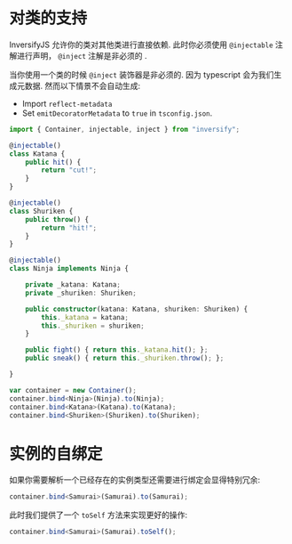 # 对类的支持
InversifyJS 允许你的类对其他类进行直接依赖. 此时你必须使用 `@injectable` 注解进行声明， `@inject` 注解是非必须的 . 

当你使用一个类的时候 `@inject` 装饰器是非必须的. 因为 typescript 会为我们生成元数据. 然而以下情景不会自动生成:

- Import `reflect-metadata`
- Set `emitDecoratorMetadata` to `true` in `tsconfig.json`.

```ts
import { Container, injectable, inject } from "inversify";

@injectable()
class Katana {
    public hit() {
        return "cut!";
    }
}

@injectable()
class Shuriken {
    public throw() {
        return "hit!";
    }
}

@injectable()
class Ninja implements Ninja {

    private _katana: Katana;
    private _shuriken: Shuriken;

    public constructor(katana: Katana, shuriken: Shuriken) {
        this._katana = katana;
        this._shuriken = shuriken;
    }

    public fight() { return this._katana.hit(); };
    public sneak() { return this._shuriken.throw(); };

}

var container = new Container();
container.bind<Ninja>(Ninja).to(Ninja);
container.bind<Katana>(Katana).to(Katana);
container.bind<Shuriken>(Shuriken).to(Shuriken);
```

# 实例的自绑定

如果你需要解析一个已经存在的实例类型还需要进行绑定会显得特别冗余:

```ts
container.bind<Samurai>(Samurai).to(Samurai);
```

此时我们提供了一个 `toSelf` 方法来实现更好的操作:

```ts
container.bind<Samurai>(Samurai).toSelf();
```
